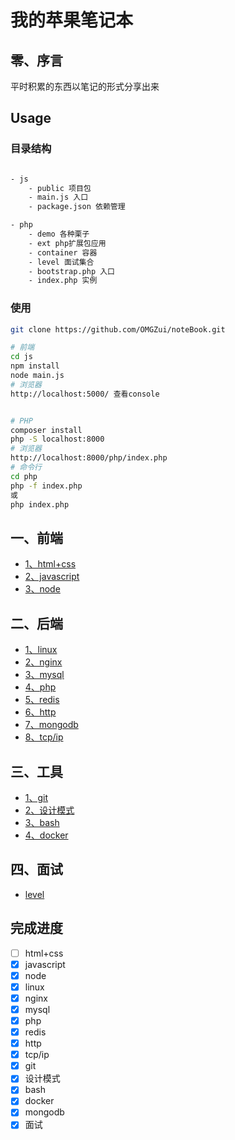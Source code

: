 # 我的苹果笔记本

## 零、序言

平时积累的东西以笔记的形式分享出来

## Usage

### 目录结构

```sh

- js
    - public 项目包
    - main.js 入口
    - package.json 依赖管理

- php
    - demo 各种栗子
    - ext php扩展包应用
    - container 容器
    - level 面试集合
    - bootstrap.php 入口
    - index.php 实例

```

### 使用

```sh
git clone https://github.com/OMGZui/noteBook.git

# 前端
cd js
npm install
node main.js
# 浏览器
http://localhost:5000/ 查看console


# PHP
composer install
php -S localhost:8000
# 浏览器
http://localhost:8000/php/index.php
# 命令行
cd php
php -f index.php
或
php index.php

```

## 一、前端

- [1、html+css](html+css.md)
- [2、javascript](javascript.md)
- [3、node](node.md)

## 二、后端

- [1、linux](linux.md)
- [2、nginx](nginx.md)
- [3、mysql](mysql.md)
- [4、php](php.md)
- [5、redis](redis.md)
- [6、http](http.md)
- [7、mongodb](mongodb.md)
- [8、tcp/ip](tcp-ip.md)

## 三、工具

- [1、git](git.md)
- [2、设计模式](https://github.com/OMGZui/Design)
- [3、bash](https://github.com/OMGZui/bash-step-to-step)
- [4、docker](docker.md)

## 四、面试

- [level](level.md)

## 完成进度

- [ ] html+css
- [x] javascript
- [x] node
- [x] linux
- [x] nginx
- [x] mysql
- [x] php
- [x] redis
- [x] http
- [x] tcp/ip
- [x] git
- [x] 设计模式
- [x] bash
- [x] docker
- [x] mongodb
- [x] 面试
